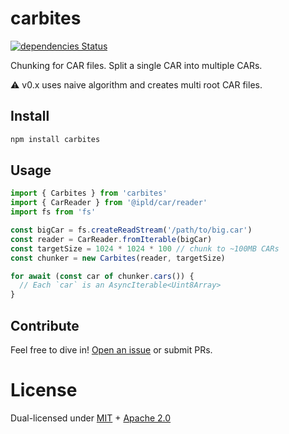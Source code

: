 # carbites

[![dependencies Status](https://status.david-dm.org/gh/alanshaw/carbites.svg)](https://david-dm.org/alanshaw/carbites)

Chunking for CAR files. Split a single CAR into multiple CARs.

⚠️ v0.x uses naive algorithm and creates multi root CAR files.

## Install

```sh
npm install carbites
```

## Usage

```js
import { Carbites } from 'carbites'
import { CarReader } from '@ipld/car/reader'
import fs from 'fs'

const bigCar = fs.createReadStream('/path/to/big.car')
const reader = CarReader.fromIterable(bigCar)
const targetSize = 1024 * 1024 * 100 // chunk to ~100MB CARs
const chunker = new Carbites(reader, targetSize)

for await (const car of chunker.cars()) {
  // Each `car` is an AsyncIterable<Uint8Array>
}
```

## Contribute

Feel free to dive in! [Open an issue](https://github.com/alanshaw/carbites/issues/new) or submit PRs.

# License

Dual-licensed under [MIT](https://github.com/ipfs-shipyard/nft.storage/blob/main/LICENSE-MIT) + [Apache 2.0](https://github.com/ipfs-shipyard/nft.storage/blob/main/LICENSE-APACHE)
